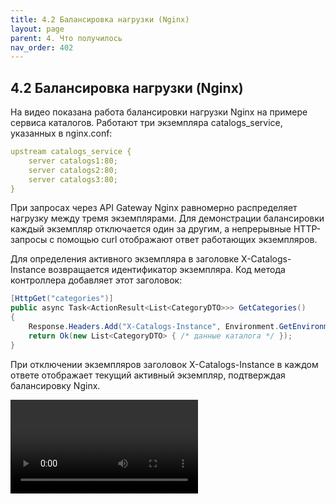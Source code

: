 ```yaml
---
title: 4.2 Балансировка нагрузки (Nginx)
layout: page
parent: 4. Что получилось
nav_order: 402
---
```

## 4.2 Балансировка нагрузки (Nginx)
На видео показана работа балансировки нагрузки Nginx на примере сервиса каталогов. Работают три экземпляра catalogs_service, указанных в nginx.conf:

```yaml
upstream catalogs_service {
    server catalogs1:80;
    server catalogs2:80;
    server catalogs3:80;
}
```
При запросах через API Gateway Nginx равномерно распределяет нагрузку между тремя экземплярами. Для демонстрации балансировки каждый экземпляр отключается один за другим, а непрерывные HTTP-запросы с помощью curl отображают ответ работающих экземпляров.

Для определения активного экземпляра в заголовке X-Catalogs-Instance возвращается идентификатор экземпляра. Код метода контроллера добавляет этот заголовок:

```csharp
[HttpGet("categories")]
public async Task<ActionResult<List<CategoryDTO>>> GetCategories()
{
    Response.Headers.Add("X-Catalogs-Instance", Environment.GetEnvironmentVariable("INSTANCE_ID") ?? "unknown");
    return Ok(new List<CategoryDTO> { /* данные каталога */ });
}
```
При отключении экземпляров заголовок X-Catalogs-Instance в каждом ответе отображает текущий активный экземпляр, подтверждая балансировку Nginx.

<video controls>
  <source src="/highload-itemshop/assets/video/4.2.webm" type="video/webm">
  Your browser does not support the video tag.
</video>

